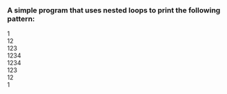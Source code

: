 ### A simple program that uses nested loops to print the following pattern:  

1  
12  
123  
1234  
1234  
123  
12  
1  
